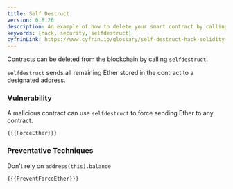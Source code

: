 ```yaml
---
title: Self Destruct
version: 0.8.26
description: An example of how to delete your smart contract by calling selfdestruct in Solidity
keywords: [hack, security, selfdestruct]
cyfrinLink: https://www.cyfrin.io/glossary/self-destruct-hack-solidity-code-example
---
```


Contracts can be deleted from the blockchain by calling `selfdestruct`.

`selfdestruct` sends all remaining Ether stored in the contract to a
designated address.

### Vulnerability

A malicious contract can use `selfdestruct` to
force sending Ether to any contract.

```solidity
{{{ForceEther}}}
```

### Preventative Techniques

Don't rely on `address(this).balance`

```solidity
{{{PreventForceEther}}}
```
